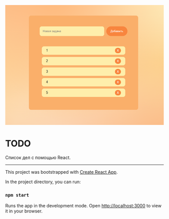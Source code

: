 
[![Обложка к видео «todo»](./src/image/img.png)](https://youtu.be/9OGJT4Odjoo)



# TODO


Список дел с помощью React.



---


This project was bootstrapped with [Create React App](https://github.com/facebook/create-react-app).


In the project directory, you can run:

### `npm start`

Runs the app in the development mode.
Open [http://localhost:3000](http://localhost:3000) to view it in your browser.

